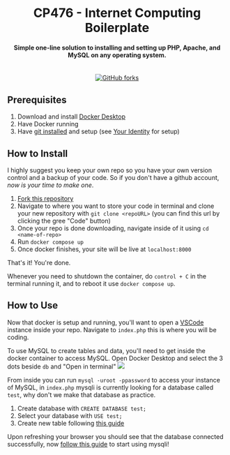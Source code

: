<h1 align="center">
  <br>
  CP476 - Internet Computing Boilerplate
  <br>
</h1>

<h4 align="center">Simple one-line solution to installing and setting up PHP, Apache, and MySQL on any operating system.<br><br></h4>

<p align="center">
  <a href="https://github.com/SamsonGoodenough/cp476-internet-computing/fork">
    <img alt="GitHub forks" src="https://img.shields.io/github/forks/SamsonGoodenough/cp476-internet-computing?style=for-the-badge">
  </a>
</p>

## Prerequisites
1. Download and install [Docker Desktop](https://www.docker.com/products/docker-desktop/)
2. Have Docker running
3. Have [git installed](https://git-scm.com/book/en/v2/Getting-Started-Installing-Git) and setup (see [Your Identity](https://git-scm.com/book/en/v2/Getting-Started-First-Time-Git-Setup) for setup)

## How to Install
I highly suggest you keep your own repo so you have your own version control and a backup of your code. So if you don't have a github account, *now is your time to make one*.

1. [Fork this repository](https://github.com/SamsonGoodenough/cp476-internet-computing/fork)
2. Navigate to where you want to store your code in terminal and clone your new repository with `git clone <repoURL>` (you can find this url by clicking the gree "Code" button)
3. Once your repo is done downloading, navigate inside of it using `cd <name-of-repo>`
4. Run `docker compose up`
5. Once docker finishes, your site will be live at `localhost:8000`

That's it! You're done.

Whenever you need to shutdown the container, do `control + C` in the terminal running it, and to reboot it use `docker compose up`.

## How to Use
Now that docker is setup and running, you'll want to open a [VSCode](https://code.visualstudio.com/docs/setup/setup-overview) instance inside your repo.
Navigate to `index.php` this is where you will be coding.

To use MySQL to create tables and data, you'll need to get inside the docker container to access MySQL. Open Docker Desktop and select the 3 dots beside `db` and "Open in terminal"
<img src="https://i.imgur.com/E32bZo6.png">

From inside you can run `mysql -uroot -ppassword` to access your instance of MySQL, in `index.php` mysqli is currently looking for a database called `test`, why don't we make that database as practice. 

1. Create database with `CREATE DATABASE test;`
2. Select your database with `USE test;`
3. Create new table following [this guide](https://www.w3schools.com/mysql/mysql_create_table.asp)

Upon refreshing your browser you should see that the database connected successfully, now [follow this guide](https://www.tutorialspoint.com/mysqli/mysqli_introduction.htm) to start using mysqli!
